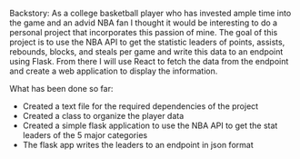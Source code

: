 Backstory: As a college basketball player who has invested ample time into the game and an advid NBA fan I thought it would be interesting to do a personal project that incorporates this passion of mine. The goal of this project is to use the NBA API to get the statistic leaders of points, assists, rebounds, blocks, and steals per game and write this data to an endpoint using Flask. From there I will use React to fetch the data from the endpoint and create a web application to display the information. 

What has been done so far:
  - Created a text file for the required dependencies of the project
  - Created a class to organize the player data
  - Created a simple flask application to use the NBA API to get the stat leaders of the 5 major categories
  - The flask app writes the leaders to an endpoint in json format
  
